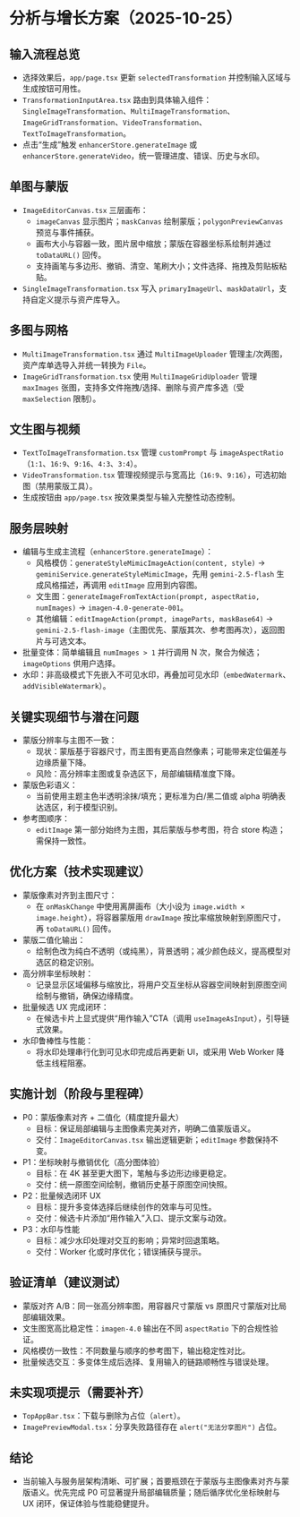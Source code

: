 # 分析与增长方案（2025-10-25）

## 输入流程总览
- 选择效果后，`app/page.tsx` 更新 `selectedTransformation` 并控制输入区域与生成按钮可用性。
- `TransformationInputArea.tsx` 路由到具体输入组件：`SingleImageTransformation`、`MultiImageTransformation`、`ImageGridTransformation`、`VideoTransformation`、`TextToImageTransformation`。
- 点击“生成”触发 `enhancerStore.generateImage` 或 `enhancerStore.generateVideo`，统一管理进度、错误、历史与水印。

## 单图与蒙版
- `ImageEditorCanvas.tsx` 三层画布：
  - `imageCanvas` 显示图片；`maskCanvas` 绘制蒙版；`polygonPreviewCanvas` 预览与事件捕获。
  - 画布大小与容器一致，图片居中缩放；蒙版在容器坐标系绘制并通过 `toDataURL()` 回传。
  - 支持画笔与多边形、撤销、清空、笔刷大小；文件选择、拖拽及剪贴板粘贴。
- `SingleImageTransformation.tsx` 写入 `primaryImageUrl`、`maskDataUrl`，支持自定义提示与资产库导入。

## 多图与网格
- `MultiImageTransformation.tsx` 通过 `MultiImageUploader` 管理主/次两图，资产库单选导入并统一转换为 `File`。
- `ImageGridTransformation.tsx` 使用 `MultiImageGridUploader` 管理 `maxImages` 张图，支持多文件拖拽/选择、删除与资产库多选（受 `maxSelection` 限制）。

## 文生图与视频
- `TextToImageTransformation.tsx` 管理 `customPrompt` 与 `imageAspectRatio`（`1:1`、`16:9`、`9:16`、`4:3`、`3:4`）。
- `VideoTransformation.tsx` 管理视频提示与宽高比（`16:9`、`9:16`），可选初始图（禁用蒙版工具）。
- 生成按钮由 `app/page.tsx` 按效果类型与输入完整性动态控制。

## 服务层映射
- 编辑与生成主流程（`enhancerStore.generateImage`）：
  - 风格模仿：`generateStyleMimicImageAction(content, style)` → `geminiService.generateStyleMimicImage`，先用 `gemini-2.5-flash` 生成风格描述，再调用 `editImage` 应用到内容图。
  - 文生图：`generateImageFromTextAction(prompt, aspectRatio, numImages)` → `imagen-4.0-generate-001`。
  - 其他编辑：`editImageAction(prompt, imageParts, maskBase64)` → `gemini-2.5-flash-image`（主图优先、蒙版其次、参考图再次），返回图片与可选文本。
- 批量变体：简单编辑且 `numImages > 1` 并行调用 N 次，聚合为候选；`imageOptions` 供用户选择。
- 水印：非高级模式下先嵌入不可见水印，再叠加可见水印（`embedWatermark`、`addVisibleWatermark`）。

## 关键实现细节与潜在问题
- 蒙版分辨率与主图不一致：
  - 现状：蒙版基于容器尺寸，而主图有更高自然像素；可能带来定位偏差与边缘质量下降。
  - 风险：高分辨率主图或复杂选区下，局部编辑精准度下降。
- 蒙版色彩语义：
  - 当前使用主题主色半透明涂抹/填充；更标准为白/黑二值或 alpha 明确表达选区，利于模型识别。
- 参考图顺序：
  - `editImage` 第一部分始终为主图，其后蒙版与参考图，符合 store 构造；需保持一致性。

## 优化方案（技术实现建议）
- 蒙版像素对齐到主图尺寸：
  - 在 `onMaskChange` 中使用离屏画布（大小设为 `image.width × image.height`），将容器蒙版用 `drawImage` 按比率缩放映射到原图尺寸，再 `toDataURL()` 回传。
- 蒙版二值化输出：
  - 绘制色改为纯白不透明（或纯黑），背景透明；减少颜色歧义，提高模型对选区的稳定识别。
- 高分辨率坐标映射：
  - 记录显示区域偏移与缩放比，将用户交互坐标从容器空间映射到原图空间绘制与撤销，确保边缘精度。
- 批量候选 UX 完成闭环：
  - 在候选卡片上显式提供“用作输入”CTA（调用 `useImageAsInput`），引导链式效果。
- 水印鲁棒性与性能：
  - 将水印处理串行化到可见水印完成后再更新 UI，或采用 Web Worker 降低主线程阻塞。

## 实施计划（阶段与里程碑）
- P0：蒙版像素对齐 + 二值化（精度提升最大）
  - 目标：保证局部编辑与主图像素完美对齐，明确二值蒙版语义。
  - 交付：`ImageEditorCanvas.tsx` 输出逻辑更新；`editImage` 参数保持不变。
- P1：坐标映射与撤销优化（高分图体验）
  - 目标：在 4K 甚至更大图下，笔触与多边形边缘更稳定。
  - 交付：统一原图空间绘制，撤销历史基于原图空间快照。
- P2：批量候选闭环 UX
  - 目标：提升多变体选择后继续创作的效率与可见性。
  - 交付：候选卡片添加“用作输入”入口、提示文案与动效。
- P3：水印与性能
  - 目标：减少水印处理对交互的影响；异常时回退策略。
  - 交付：Worker 化或时序优化；错误捕获与提示。

## 验证清单（建议测试）
- 蒙版对齐 A/B：同一张高分辨率图，用容器尺寸蒙版 vs 原图尺寸蒙版对比局部编辑效果。
- 文生图宽高比稳定性：`imagen-4.0` 输出在不同 `aspectRatio` 下的合规性验证。
- 风格模仿一致性：不同数量与顺序的参考图下，输出稳定性对比。
- 批量候选交互：多变体生成后选择、复用输入的链路顺畅性与错误处理。

## 未实现项提示（需要补齐）
- `TopAppBar.tsx`：下载与删除为占位（`alert`）。
- `ImagePreviewModal.tsx`：分享失败路径存在 `alert("无法分享图片")` 占位。

## 结论
- 当前输入与服务层架构清晰、可扩展；首要瓶颈在于蒙版与主图像素对齐与蒙版语义。优先完成 P0 可显著提升局部编辑质量；随后循序优化坐标映射与 UX 闭环，保证体验与性能稳健提升。